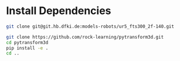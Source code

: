 # Install Dependencies

```bash
git clone git@git.hb.dfki.de:models-robots/ur5_fts300_2f-140.git

git clone https://github.com/rock-learning/pytransform3d.git
cd pytransform3d
pip install -e .
cd ..
```